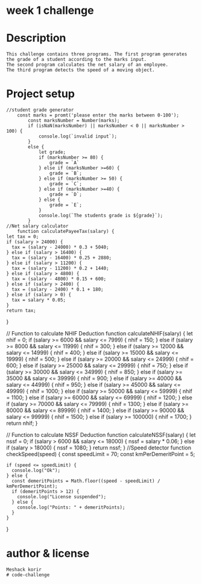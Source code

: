 # week 1 challenge
# Description
    This challenge contains three programs. The first program generates the grade of a student according to the marks input.
    The second program calculates the net salary of an employee.
    The third program detects the speed of a moving object.
# Project setup
    //student grade generator
        const marks = promt('please enter the marks between 0-100');
            const marksNumber = Number(marks);
            if (isNaN(marksNumber) || marksNumber < 0 || marksNumber > 100) {
                console.log(`invalid input`);    
            }
            else {
                let grade;
                if (marksNumber >= 80) {
                    grade = `A`
                } else if (marksNumber >=60) {
                    grade = `B`;
                } else if (marksNumber >= 50) {
                    grade = `C`; 
                } else if (marksNumber >=40) {
                    grade = `D`;
                } else {
                    grade = `E`;
                }
                console.log(`The students grade is ${grade}`);
            }
    //Net salary calculator
        function calculatePayeeTax(salary) {
    let tax = 0;
    if (salary > 24000) {
      tax = (salary - 24000) * 0.3 + 5040;
    } else if (salary > 16400) {
      tax = (salary - 16400) * 0.25 + 2880;
    } else if (salary > 11200) {
      tax = (salary - 11200) * 0.2 + 1440;
    } else if (salary > 4800) {
      tax = (salary - 4800) * 0.15 + 600;
    } else if (salary > 2400) {
      tax = (salary - 2400) * 0.1 + 180;
    } else if (salary > 0) {
      tax = salary * 0.05;
    }
    return tax;
  }
  
  // Function to calculate NHIF Deduction
  function calculateNHIF(salary) {
    let nhif = 0;
    if (salary >= 6000 && salary <= 7999) {
      nhif = 150;
    } else if (salary >= 8000 && salary <= 11999) {
      nhif = 300;
    } else if (salary >= 12000 && salary <= 14999) {
      nhif = 400;
    } else if (salary >= 15000 && salary <= 19999) {
      nhif = 500;
    } else if (salary >= 20000 && salary <= 24999) {
      nhif = 600;
    } else if (salary >= 25000 && salary <= 29999) {
      nhif = 750;
    } else if (salary >= 30000 && salary <= 34999) {
      nhif = 850;
    } else if (salary >= 35000 && salary <= 39999) {
      nhif = 900;
    } else if (salary >= 40000 && salary <= 44999) {
      nhif = 950;
    } else if (salary >= 45000 && salary <= 49999) {
      nhif = 1000;
    } else if (salary >= 50000 && salary <= 59999) {
      nhif = 1100;
    } else if (salary >= 60000 && salary <= 69999) {
      nhif = 1200;
    } else if (salary >= 70000 && salary <= 79999) {
      nhif = 1300;
    } else if (salary >= 80000 && salary <= 89999) {
      nhif = 1400;
    } else if (salary >= 90000 && salary <= 99999) {
      nhif = 1500;
    } else if (salary >= 100000) {
      nhif = 1700;
    }
    return nhif;
  }
  
  // Function to calculate NSSF Deduction
  function calculateNSSF(salary) {
    let nssf = 0;
    if (salary > 6000 && salary <= 18000) {
      nssf = salary * 0.06;
    } else if (salary > 18000) {
      nssf = 1080;
    }
    return nssf;
  }
  //Speed detector
    function checkSpeed(speed) {
    const speedLimit = 70;
    const kmPerDemeritPoint = 5;
  
    if (speed <= speedLimit) {
      console.log("Ok");
    } else {
      const demeritPoints = Math.floor((speed - speedLimit) / kmPerDemeritPoint);
      if (demeritPoints > 12) {
        console.log("License suspended");
      } else {
        console.log("Points: " + demeritPoints);
      }
    }
  }
# author & license
    Meshack korir
    # code-challenge
